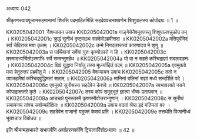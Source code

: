अध्यायः 042

श्रीकृष्णस्याग्रपूजामसहमानानां शिरसि पदमाहितमिति सहदेववचनश्रवणेन शिशुपालस्य कोपोदयः ॥ 1 ॥

KK0205042001	`वैशम्पायन उवाच 
KK0205042001a	गाङ्गेयेनैवमुक्तस्तु शिशुपालश्चुकोप तम् ।
KK0205042001c	क्रुद्धं सुनीथं दृष्ट्वाऽथ सहदेवोऽब्रवीत्तदा ॥
KK0205042002a	मतिपूर्वमिदं सर्वं चेदिराज मया कृतम् ।
KK0205042002c	तन्मे निगदतस्तत्त्वं कारणादत्र मे शृणु ॥
KK0205042003a	स पार्थिवानां सर्वेषां गुरुः कृष्णोऽपरो न हि ।
KK0205042003c	तस्मादभ्यर्चितोऽस्माभिः सर्वे सम्मन्तुमर्हथ ॥
KK0205042004a	यो वा न सहते कश्चिद्राज्ञां सबलवाहनः ।
KK0205042004c	क्षिप्रं युद्धाय निर्यातु तस्य मूर्ध्न्याहितं पदम् ॥
KK0205042005a	एवमुक्तो मया हेतुरुत्तरं प्रब्रवीतु मे ।
KK0205042005	वैशम्पायन उवाच 
KK0205042005c	ततो न व्याजहारैषां कश्चिद्बुद्धिमतां सताम् ॥
KK0205042006a	मानिनां बलिनां राज्ञां मध्ये सन्दर्शिते पदे ।
KK0205042006c	एवमुक्ते सुनीथस्य सहदेवेन केशवे ॥
KK0205042007a	स्वभावरक्ते नयने कोपाद्रक्ततरे कृते ।
KK0205042007c	तस्य कोपं समुद्भूतं ज्ञात्वा भीष्मः प्रतापवान् ॥
KK0205042008a	आचचक्षे पुनस्तस्मै कृष्णस्यैवोत्तरान्गुणान् ।
KK0205042008c	स सुनीथं समामन्त्र्य तांश्च सर्वान्महीक्षितः ॥
KK0205042009a	उवाच वदतां श्रेष्ठ इदं मतिमतां वरः ।
KK0205042009c	सहदेवेन राजानो यदुक्तं केशवं प्रति ।
KK0205042009e	तत्तथेति विजानीध्वं भूयश्चात्र विबोधत ॥ 

इति श्रीमन्महाभारते सभापर्वणि अर्घाहरणपर्वणि द्विचत्वारिंशोऽध्यायः ॥ 42 ॥
